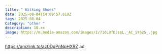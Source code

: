 ```yaml
---
title: " Walking Shoes"
date: 2025-08-04T14:09:57.618Z
tags: 2025-08-04
Category: "other "
description: 18.xx
image: https://m.media-amazon.com/images/I/716L8fDJssL._AC_SY625_.jpg
---
```

https://amzlink.to/az0DgPnNpHXRZ ad